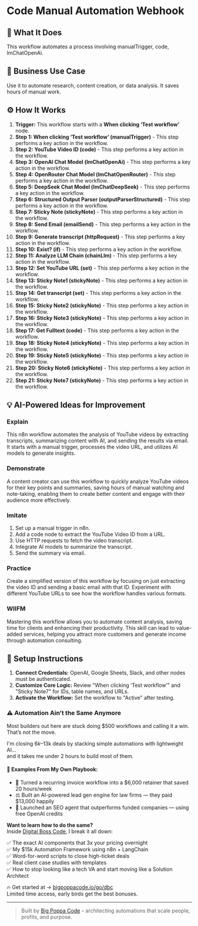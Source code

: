 # Code Manual Automation Webhook

## 🚀 What It Does
This workflow automates a process involving manualTrigger, code, lmChatOpenAi.

## 💼 Business Use Case
Use it to automate research, content creation, or data analysis. It saves hours of manual work.

## ⚙️ How It Works
1.  **Trigger:** This workflow starts with a **When clicking ‘Test workflow’** node.
2. **Step 1: When clicking ‘Test workflow’ (manualTrigger)** - This step performs a key action in the workflow.
3. **Step 2: YouTube Video ID (code)** - This step performs a key action in the workflow.
4. **Step 3: OpenAI Chat Model (lmChatOpenAi)** - This step performs a key action in the workflow.
5. **Step 4: OpenRouter Chat Model (lmChatOpenRouter)** - This step performs a key action in the workflow.
6. **Step 5: DeepSeek Chat Model (lmChatDeepSeek)** - This step performs a key action in the workflow.
7. **Step 6: Structured Output Parser (outputParserStructured)** - This step performs a key action in the workflow.
8. **Step 7: Sticky Note (stickyNote)** - This step performs a key action in the workflow.
9. **Step 8: Send Email (emailSend)** - This step performs a key action in the workflow.
10. **Step 9: Generate transcript (httpRequest)** - This step performs a key action in the workflow.
11. **Step 10: Exist? (if)** - This step performs a key action in the workflow.
12. **Step 11: Analyze LLM Chain (chainLlm)** - This step performs a key action in the workflow.
13. **Step 12: Set YouTube URL (set)** - This step performs a key action in the workflow.
14. **Step 13: Sticky Note1 (stickyNote)** - This step performs a key action in the workflow.
15. **Step 14: Get transcript (set)** - This step performs a key action in the workflow.
16. **Step 15: Sticky Note2 (stickyNote)** - This step performs a key action in the workflow.
17. **Step 16: Sticky Note3 (stickyNote)** - This step performs a key action in the workflow.
18. **Step 17: Get Fulltext (code)** - This step performs a key action in the workflow.
19. **Step 18: Sticky Note4 (stickyNote)** - This step performs a key action in the workflow.
20. **Step 19: Sticky Note5 (stickyNote)** - This step performs a key action in the workflow.
21. **Step 20: Sticky Note6 (stickyNote)** - This step performs a key action in the workflow.
22. **Step 21: Sticky Note7 (stickyNote)** - This step performs a key action in the workflow.

## 💡 AI-Powered Ideas for Improvement
### Explain
This n8n workflow automates the analysis of YouTube videos by extracting transcripts, summarizing content with AI, and sending the results via email. It starts with a manual trigger, processes the video URL, and utilizes AI models to generate insights.

### Demonstrate
A content creator can use this workflow to quickly analyze YouTube videos for their key points and summaries, saving hours of manual watching and note-taking, enabling them to create better content and engage with their audience more effectively.

### Imitate
1. Set up a manual trigger in n8n.
2. Add a code node to extract the YouTube Video ID from a URL.
3. Use HTTP requests to fetch the video transcript.
4. Integrate AI models to summarize the transcript.
5. Send the summary via email.

### Practice
Create a simplified version of this workflow by focusing on just extracting the video ID and sending a basic email with that ID. Experiment with different YouTube URLs to see how the workflow handles various formats.

### WIIFM
Mastering this workflow allows you to automate content analysis, saving time for clients and enhancing their productivity. This skill can lead to value-added services, helping you attract more customers and generate income through automation consulting.

## 🔧 Setup Instructions
1. **Connect Credentials:** OpenAI, Google Sheets, Slack, and other nodes must be authenticated.
2. **Customize Core Logic:** Review "When clicking ‘Test workflow’" and "Sticky Note7" for IDs, table names, and URLs.
3. **Activate the Workflow:** Set the workflow to "Active" after testing.

### ⚠️ Automation Ain’t the Same Anymore

Most builders out here are stuck doing $500 workflows and calling it a win.  
That’s not the move.  

I'm closing $6k–$13k deals by stacking simple automations with lightweight AI...  
and it takes me under 2 hours to build most of them.

#### 🧠 Examples From My Own Playbook:
- 🔁 Turned a recurring invoice workflow into a $6,000 retainer that saved 20 hours/week  
- ⚖️ Built an AI-powered lead gen engine for law firms — they paid $13,000 happily  
- 🚀 Launched an SEO agent that outperforms funded companies — using free OpenAI credits  

**Want to learn how to do the same?**  
Inside [Digital Boss Code](https://bigpoppacode.io/go/dbc), I break it all down:

✅ The exact AI components that 3x your pricing overnight  
✅ My $15k Automation Framework using n8n + LangChain  
✅ Word-for-word scripts to close high-ticket deals  
✅ Real client case studies with templates  
✅ How to stop looking like a tech VA and start moving like a Solution Architect  

🔥 Get started at → [bigpoppacode.io/go/dbc](https://bigpoppacode.io/go/dbc)  
Limited time access, early birds get the best bonuses.

---
> Built by [Big Poppa Code](https://bigpoppacode.io) – architecting automations that scale people, profits, and purpose.
